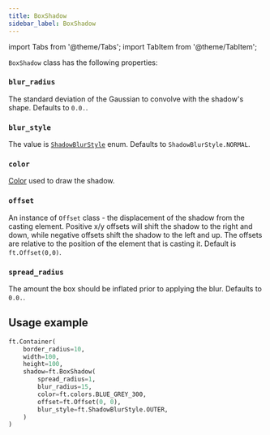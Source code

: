 ```yaml
---
title: BoxShadow
sidebar_label: BoxShadow
---
```

import Tabs from '@theme/Tabs';
import TabItem from '@theme/TabItem';

`BoxShadow` class has the following properties:

### `blur_radius`

The standard deviation of the Gaussian to convolve with the shadow's shape. Defaults to `0.0.`.

### `blur_style`

The value is [`ShadowBlurStyle`](/docs/reference/types/shadowblurstyle) enum. Defaults to `ShadowBlurStyle.NORMAL`.

### `color`

[Color](/docs/reference/colors) used to draw the shadow.

### `offset`

An instance of `Offset` class - the displacement of the shadow from the casting element. Positive x/y offsets will shift the shadow to the right and down, while negative offsets shift the shadow to the left and up. The offsets are relative to the position of the element that is casting it. Default is `ft.Offset(0,0)`.

### `spread_radius`

The amount the box should be inflated prior to applying the blur. Defaults to `0.0.`.

## Usage example

```python
ft.Container(
    border_radius=10,
    width=100,
    height=100,
    shadow=ft.BoxShadow(
        spread_radius=1,
        blur_radius=15,
        color=ft.colors.BLUE_GREY_300,
        offset=ft.Offset(0, 0),
        blur_style=ft.ShadowBlurStyle.OUTER,
    )
)
```